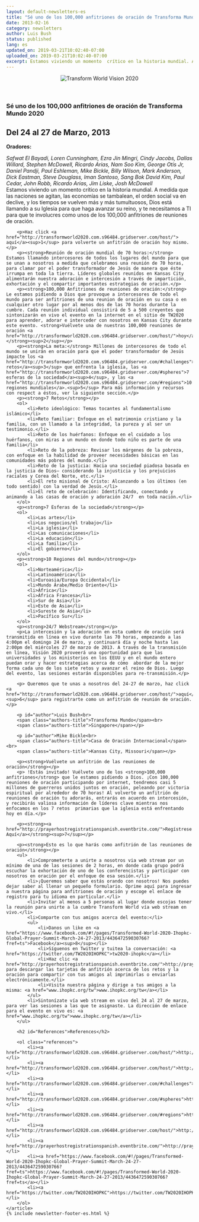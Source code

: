 ```yaml
---
layout: default-newsletters-es
title: "Sé uno de los 100,000 anfitriones de oración de Transforma Mundo 2020"
date: 2013-02-16
category: newsletters
author: Luis Bush
status: published
lang: es
updated_on: 2019-03-21T10:02:40-07:00
uploaded_on: 2019-03-21T10:02:40-07:00
excerpt: Estamos viviendo un momento  crítico en la historia mundial. A medida que las naciones se agitan, las economías se tambalean, el orden social va en declive, y los tiempos se vuelven más y más tumultuosos, Dios está llamando a su Iglesia para que haga avanzar su reino, y te necesitamos a TI para que te involucres como unos de los 100,000 anfitriones de reuniones de oración.
---
```

<article class="document-container" data-publication-date="{{page.date}}" data-uploaded-on="{{page.uploaded_on}}" data-updated-on="{{page.updated_on}}" data-category="{{page.category}}">
<div id="newsletter">
	<header style="padding: 0px; text-align: center;">
		<img style="max-width: 100%;" alt="Transform World Vision 2020" src="{{ site.baseurl }}/assets/newsletters/images/2013/02/16/header-transforma2.png">
	</header>
	<article>
	    <h1>Sé uno de los 100,000 anfitriones de oración de Transforma Mundo 2020</h1>
		<h2 id="article-date">Del <time datetime="2013-03-24">24</time> al <time datetime="2013-03-27">27 de Marzo, 2013</time></h2>
		<p id="first-paragraph"><strong> Oradores:</strong></p>
		<p><em>Safwat El Bayadi, Loren Cunningham, Ezra Jin Mingri, Cindy Jacobs, Dallas Willard, Stephen McDowell, Ricardo Arias, Nam Soo Kim, George Otis Jr, Daniel Pandji, Paul Eshleman, Mike Bickle, Billy Wilson, Mark Anderson, Dick Eastman, Steve Douglass, Iman Santoso, Sang Bok David Kim, Paul Cedar, John Robb, Ricardo Arias, Jim Liske, Josh McDowell</em><br>
Estamos viviendo un momento  crítico en la historia mundial. A medida que las naciones se agitan, las economías se tambalean, el orden social va en declive, y los tiempos se vuelven más y más tumultuosos, Dios está llamando a su Iglesia para que haga avanzar su reino, y te necesitamos a TI para que te involucres como unos de los 100,000 anfitriones de reuniones de oración.</p>


		<p>Haz click <a href="http://transformworld2020.com.s96484.gridserver.com/host/"> aquí</a><sup>1</sup> para volverte un anfitrión de oración hoy mismo.</p>
		<p><strong>Reunión de oración mundial de 70 horas:</strong> Estamos llamando intercesores de todos los lugares del mundo para que se unan a nosotros a medida que celebramos una reunión de 70 horas, para clamar por el poder transformador de Jesús de manera que éste irrumpa en toda la tierra. Líderes globales reunidos en Kansas City alimentarán nuestra adoración e intercesión a través de impartición, exhortación y el compartir importantes estrategias de oración.</p>
		<p><strong>100,000 Anfitriones de reuniones de oración:</strong> Le estamos pidiendo a Dios que provoque a intercesores de todo el mundo para ser anfitriones de una reunion de oración en su casa o en cualquier otro lugar por al menos dos de las 70 horas durante la cumbre. Cada reunión individual consistirá de 5 a 500 creyentes que sintonizarán en vivo el evento en la internet en el sitio de TW2020 para aprender, adorar e interceder con nosotros en Kansas City durante este evento. <strong>Vuélvete una de nuestras 100,000 reuniones de oración <a href="http://transformworld2020.com.s96484.gridserver.com/host/">hoy</a>.</strong><sup>2</sup></p>
		<p><strong>La meta:</strong> Millones de intercesores de todo el mundo se unirán en oración para que el poder transformador de Jesús impacte los <a href="http://transformworld2020.com.s96484.gridserver.com/#challenges">7 retos</a><sup>3</sup> que enfrenta la iglesia, las <a href="http://transformworld2020.com.s96484.gridserver.com/#spheres">7 esferas de la sociedad</a><sup>4</sup>, y las <a href="http://transformworld2020.com.s96484.gridserver.com/#regions">10 regiones mundiales</a>.<sup>5</sup> Para más información y recursos con respect a éstos, ver la siguiente sección.</p>
		<p><strong>7 Retos</strong></p>
		<ol>
			<li>Reto ideológico: Temas tocantes al fundamentalismo islámico</li>
			<li>Reto familiar: Enfoque en el matrimonio cristiano y la familia, con un llamado a la integridad, la pureza y al ser un testimonio.</li>
			<li>Reto de los huérfanos: Enfoque en el cuidado a los huérfanos, con miras a un mundo en donde todo niño es parte de una familia</li>
			<li>Reto de la pobreza: Revisar los márgenes de la pobreza, con enfoque en la habilidad de proveer necesidades básicas en las comunidades más pobres del mundo.</li>
			<li>Reto de la justicia: Hacia una sociedad piadosa basada en la justicia de Dios— considerando la injusticia y los prejuicios raciales y Corea del Norte, etc.</li>
			<li>El reto misional de Cristo: Alcanzando a los últimos (en todo sentido) con la verdad de Jesús.</li>
			<li>El reto de celebración: Identificando, conectando y animando a las casas de oración y adoración 24/7  en toda nación.</li>
		</ol>
		<p><strong>7 Esferas de la sociedad</strong></p>
		<ol>
			<li>Las artes</li>
			<li>Los negocios/el trabajo</li>
			<li>La iglesia</li>
			<li>Las comunicaciones</li>
			<li>La educación</li>
			<li>La familia</li>
			<li>El gobierno</li>
		</ol>
		<p><strong>10 Regiones del mundo</strong></p>
		<ol>
			<li>Norteamérica</li>
			<li>Latinoamérica</li>
			<li>Euroasia/Europa Occidental</li>
			<li>Mundo Árabe/Medio Oriente</li>
			<li>África</li>
			<li>África Francesa</li>
			<li>Sur de Asia</li>
			<li>Este de Asia</li>
			<li>Sureste de Asia</li>
			<li>Pacífico Sur</li>
		</ol>
		<p><strong>24/7 Webstream</strong></p>
		<p>La intercesión y la adoración en esta cumbre de oración será transmitida en línea en vivo durante las 70 horas, empezando a las 4:00pm el domingo 24 de marzo, y continuará día y noche hasta las 2:00pm del miércoles 27 de marzo de 2013. A través de la transmisión en línea, Visión 2020 proveerá una oportunidad para que las universidades y los ministerios en los EEUU y en el mundo entero puedan orar y hacer estrategias acerca de cómo  abordar de la mejor forma cada uno de los siete retos y avanzar el reino de Dios. Luego del evento, las sesiones estarán disponibles para re-transmisión.</p>

		<p> Queremos que te unas a nosotros del 24-27 de marzo, haz click <a href="http://transformworld2020.com.s96484.gridserver.com/host/">aquí</a><sup>6</sup> para registrarte como un anfitrión de reunión de oración.</p>

		<p id="author">Luis Bush<br>
		<span class="authors-title">Transforma Mundo</span><br>
		<span class="authors-title">Singapore</span></p>

		<p id="author">Mike Bickle<br>
		<span class="authors-title">Casa de Oración Internacional</span><br>
		<span class="authors-title">Kansas City, Missouri</span></p>

		<p><strong>Vuélvete un anfitrión de las reuniones de oración</strong></p>
		<p> !Estás invitado! Vuélvete uno de los <strong>100,000 anfitriones</strong> que le estamos pidiendo a Dios. ¡Con 100,000 reuniones de oración participando por internet, tendremos casi 5 millones de guerreros unidos juntos en oración, peleando por victoria espiritual por alrededor de 70 horas! Al volverte un anfitrión de reuniones de oración tu adorarás, entrarás en acuerdo en intercesión, y recibirás valiosa información de líderes clave mientras nos enfocamos en los 7 retos  primarias que la iglesia está enfrentando hoy en día.</p>

		<p><strong><a href="http://prayerhostregistrationspanish.eventbrite.com/">Regístrese Aquí</a></strong><sup>7</sup></p>

		<p><strong>Esto es lo que harás como anfitrión de las reuniones de oración</strong></p>
		<ul>
			<li>Comprometerte a unirte a nosotros via web stream por un mínimo de una de las sesiones de 2 horas, en donde cada grupo podrá escuchar la exhortación de uno de los conferencistas y participar con nosotros en oración por el enfoque de esa sesión.</li>
			<li>¡Queremos saber que estás orando con nosotros! Nos puedes dejar saber al llenar un pequeño formulario. Oprime aquí para ingresar a nuestra página para anfitriones de oración y escoge el enlace de registro para tu idioma en particular.</li>
			<li>Invitar al menos a 5 personas al lugar donde escojas tener la reunión para unirte a la cumbre Transform World vía web stream en vivo.</li>
			<li>Comparte con tus amigos acerca del evento:</li>
			<ul>
				<li>Danos un like en <a href="https://www.facebook.com/#!/pages/Transformed-World-2020-Ihopkc-Global-Prayer-Summit-March-24-27-2013/443647259030766?fref=ts">Facebook</a><sup>8</sup></li>
				<li>Síguenos en Twitter y tuitea la conversación: <a href="https://twitter.com/TW2020IHOPKC">tw2020-ihopkc</a></li>
				<li>Haz clic <a href="http://prayerhostregistrationspanish.eventbrite.com/">http://prayerhostregistrationspanish.eventbrite.com/</a> para descargar las tarjetas de anfitrión acerca de los retos y la oración para compartir con tus amigos al imprimirlas o enviarlas electrónicamente.</li>
				<li>Visita nuestra página y dirige a tus amigos a la misma: <a href="www.ihopkc.org/tw">www.ihopkc.org/tw</a></li>
			</ul>
			<li>Sintonízate vía web stream en vivo del 24 al 27 de marzo, para ver las sesiones a las que te asignaste. La dirección de enlace para el evento en vivo es: <a href="www.ihopkc.org/tw">www.ihopkc.org/tw</a></li>
		</ul>

		<h2 id="References">References</h2>

		<ol class="references">
			<li><a href="http://transformworld2020.com.s96484.gridserver.com/host/">http://transformworld2020.com.s96484.gridserver.com/host/</a></li>
			<li><a href="http://transformworld2020.com.s96484.gridserver.com/host/">http://transformworld2020.com.s96484.gridserver.com/host/</a></li>
			<li><a href="http://transformworld2020.com.s96484.gridserver.com/#challenges">http://transformworld2020.com.s96484.gridserver.com/#challenges</a></li>
			<li><a href="http://transformworld2020.com.s96484.gridserver.com/#spheres">http://transformworld2020.com.s96484.gridserver.com/#spheres</a></li>
			<li><a href="http://transformworld2020.com.s96484.gridserver.com/#regions">http://transformworld2020.com.s96484.gridserver.com/#regions</a></li>
			<li><a href="http://transformworld2020.com.s96484.gridserver.com/host/">http://transformworld2020.com.s96484.gridserver.com/host/</a></li>
			<li><a href="http://prayerhostregistrationspanish.eventbrite.com/">http://prayerhostregistrationspanish.eventbrite.com/</a></li>
			<li><a href="https://www.facebook.com/#!/pages/Transformed-World-2020-Ihopkc-Global-Prayer-Summit-March-24-27-2013/443647259030766?fref=ts">https://www.facebook.com/#!/pages/Transformed-World-2020-Ihopkc-Global-Prayer-Summit-March-24-27-2013/443647259030766?fref=ts</a></li>
			<li><a href="https://twitter.com/TW2020IHOPKC">https://twitter.com/TW2020IHOPKC</a></li>
		</ol>
	</article>
	{% include newsletter-footer-es.html %}
</div>
</article>
